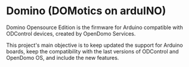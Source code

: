 Domino (DOMotics on arduINO)
============================

Domino Opensource Edition is the firmware for Arduino compatible with ODControl devices, created by OpenDomo Services.

This project's main objective is to keep updated the support for Arduino boards, keep the compatibility with the last versions of ODControl and OpenDomo OS, and include the new features.
